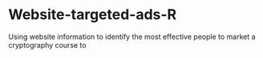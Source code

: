 # Website-targeted-ads-R
Using website information to identify the most effective people to market a cryptography course to
